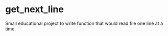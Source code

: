 # get_next_line
Small educational project to write function that would read file one line at a time.
